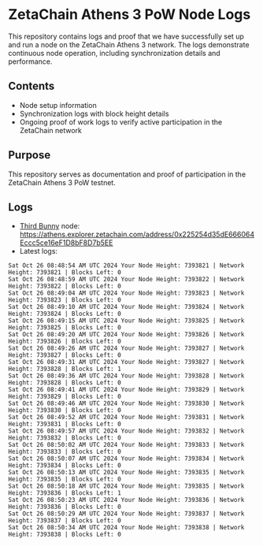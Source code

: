 # ZetaChain Athens 3 PoW Node Logs
This repository contains logs and proof that we have successfully set up and run a node on the ZetaChain Athens 3 network. The logs demonstrate continuous node operation, including synchronization details and performance.

## Contents
- Node setup information
- Synchronization logs with block height details
- Ongoing proof of work logs to verify active participation in the ZetaChain network

## Purpose
This repository serves as documentation and proof of participation in the ZetaChain Athens 3 PoW testnet.

## Logs

- [Third Bunny](https://thirdbunny.xyz/) node: https://athens.explorer.zetachain.com/address/0x225254d35dE666064Eccc5ce16eF1D8bF8D7b5EE
- Latest logs:
```
Sat Oct 26 08:48:54 AM UTC 2024 Your Node Height: 7393821 | Network Height: 7393821 | Blocks Left: 0
Sat Oct 26 08:48:59 AM UTC 2024 Your Node Height: 7393822 | Network Height: 7393822 | Blocks Left: 0
Sat Oct 26 08:49:04 AM UTC 2024 Your Node Height: 7393823 | Network Height: 7393823 | Blocks Left: 0
Sat Oct 26 08:49:10 AM UTC 2024 Your Node Height: 7393824 | Network Height: 7393824 | Blocks Left: 0
Sat Oct 26 08:49:15 AM UTC 2024 Your Node Height: 7393825 | Network Height: 7393825 | Blocks Left: 0
Sat Oct 26 08:49:20 AM UTC 2024 Your Node Height: 7393826 | Network Height: 7393826 | Blocks Left: 0
Sat Oct 26 08:49:26 AM UTC 2024 Your Node Height: 7393827 | Network Height: 7393827 | Blocks Left: 0
Sat Oct 26 08:49:31 AM UTC 2024 Your Node Height: 7393827 | Network Height: 7393828 | Blocks Left: 1
Sat Oct 26 08:49:36 AM UTC 2024 Your Node Height: 7393828 | Network Height: 7393828 | Blocks Left: 0
Sat Oct 26 08:49:41 AM UTC 2024 Your Node Height: 7393829 | Network Height: 7393829 | Blocks Left: 0
Sat Oct 26 08:49:46 AM UTC 2024 Your Node Height: 7393830 | Network Height: 7393830 | Blocks Left: 0
Sat Oct 26 08:49:52 AM UTC 2024 Your Node Height: 7393831 | Network Height: 7393831 | Blocks Left: 0
Sat Oct 26 08:49:57 AM UTC 2024 Your Node Height: 7393832 | Network Height: 7393832 | Blocks Left: 0
Sat Oct 26 08:50:02 AM UTC 2024 Your Node Height: 7393833 | Network Height: 7393833 | Blocks Left: 0
Sat Oct 26 08:50:07 AM UTC 2024 Your Node Height: 7393834 | Network Height: 7393834 | Blocks Left: 0
Sat Oct 26 08:50:13 AM UTC 2024 Your Node Height: 7393835 | Network Height: 7393835 | Blocks Left: 0
Sat Oct 26 08:50:18 AM UTC 2024 Your Node Height: 7393835 | Network Height: 7393836 | Blocks Left: 1
Sat Oct 26 08:50:23 AM UTC 2024 Your Node Height: 7393836 | Network Height: 7393836 | Blocks Left: 0
Sat Oct 26 08:50:29 AM UTC 2024 Your Node Height: 7393837 | Network Height: 7393837 | Blocks Left: 0
Sat Oct 26 08:50:34 AM UTC 2024 Your Node Height: 7393838 | Network Height: 7393838 | Blocks Left: 0
```
